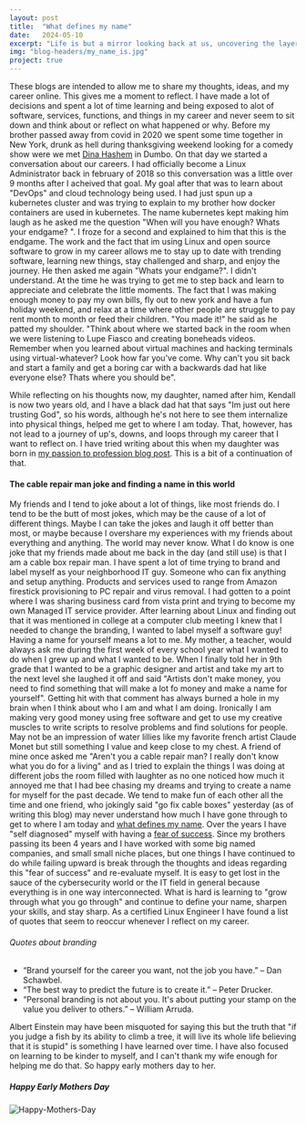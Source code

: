 ```yaml
---
layout: post
title:  "What defines my name"
date:   2024-05-10
excerpt: "Life is but a mirror looking back at us, uncovering the layers we've neglected to see"
img: "blog-headers/my_name_is.jpg" 
project: true  
---
```

 

These blogs are intended to allow me to share my thoughts, ideas, and my career online. This gives me a moment to reflect. I have made a lot of decisions and spent a lot of time learning and being exposed to alot of software, services, functions, and things in my career and never seem to sit down and think about or reflect on what happened or why. Before my brother passed away from covid in 2020 we spent some time together in New York, drunk as hell during thanksgiving weekend looking for a comedy show were we met [Dina Hashem](https://www.instagram.com/dinahashem_/?hl=en) in Dumbo. On that day we started a conversation about our careers. I had officially become a Linux Administrator back in february of 2018 so this conversation was a little over 9 months after I acheived that goal. My goal after that was to learn about "DevOps" and cloud technology being used. I had just spun up a kubernetes cluster and was trying to explain to my brother how docker containers are used in kubernetes. The name kubernetes kept making him laugh as he asked me the question "When will you have enough? Whats your endgame? ". I froze for a second and explained to him that this is the endgame. The work and the fact that im using Linux and open source software to grow in my career allows me to stay up to date with trending software, learning new things, stay challenged and sharp, and enjoy the journey. He then asked me again "Whats your endgame?". I didn't understand. At the time he was trying to get me to step back and learn to appreciate and celebrate the little moments. The fact that I was making enough money to pay my own bills, fly out to new york and have a fun holiday weekend, and relax at a time where other people are struggle to pay rent month to month or feed their children. "You made it!" he said as he patted my shoulder. "Think about where we started back in the room when we were listening to Lupe Fiasco and creating boneheads videos. Remember when you learned about virtual machines and hacking terminals using virtual-whatever? Look how far you've come. Why can't you sit back and start a family and get a boring car with a backwards dad hat like everyone else? Thats where you should be". 

While reflecting on his thoughts now, my daughter, named after him, Kendall is now two years old, and I have a black dad hat that says "Im just out here trusting God", so his words, although he's not here to see them internalize into physical things, helped me get to where I am today. That, however, has not lead to a journey of up's, downs, and loops through my career that I want to reflect on. I have tried writing about this when my daughter was born in [my passion to profession blog post](https://meralus.com/passion-to-profession-part-1/). This is a bit of a continuation of that. 

#### The cable repair man joke and finding a name in this world 
My friends and I tend to joke about a lot of things, like most friends do. I tend to be the butt of most jokes, which may be the cause of a lot of different things. Maybe I can take the jokes and laugh it off better than most, or maybe because I overshare my experiences with my friends about everything and anything. The world may never know. What I do know is one joke that my friends made about me back in the day (and still use) is that I am a cable box repair man. I have spent a lot of time trying to brand and label myself as your neighborhood IT guy. Someone who can fix anything and setup anything. Products and services used to range from Amazon firestick provisioning to PC repair and virus removal. I had gotten to a point where I was sharing business card from vista print and trying to become my own Managed IT service provider. After learning about Linux and finding out that it was mentioned in college at a computer club meeting I knew that I needed to change the branding, I wanted to label myself a software guy! Having a name for yourself means a lot to me. My mother, a teacher, would always ask me during the first week of every school year what I wanted to do when I grew up and what I wanted to be. When I finally told her in 9th grade that I wanted to be a graphic designer and artist and take my art to the next level she laughed it off and said "Artists don't make money, you need to find something that will make a lot fo money and make a name for yourself". Getting hit with that comment has always burned a hole in my brain when I think about who I am and what I am doing. Ironically I am making very good money using free software and get to use my creative muscles to write scripts to resolve problems and find solutions for people. May not be an impression of water lillies like my favorite french artist Claude Monet but still something I value and keep close to my chest. A friend of mine once asked me "Aren't you a cable repair man? I really don't know what you do for a living" and as I tried to explain the things I was doing at different jobs the room filled with laughter as no one noticed how much it annoyed me that I had bee chasing my dreams and trying to create a name for myself for the past decade. We tend to make fun of each other all the time and one friend, who jokingly said "go fix cable boxes" yesterday (as of writing this blog) may never understand how much I have gone through to get to where I am today and [what defines my name](https://www.youtube.com/watch?v=WPF1X58IOFA). Over the years I have "self diagnosed" myself with having a [fear of success](https://www.calmer-you.com/fear-of-success/#:~:text=What%20is%20fear%20of%20success,by%20the%20idea%20of%20succeeding.). Since my brothers passing its been 4 years and I have worked with some big named companies, and small small niche places, but one things I have continued to do while failing upward is break through the thoughts and ideas regarding this "fear of success" and re-evaluate myself. It is easy to get lost in the sauce of the cybersecurity world or the IT field in general because everything is in one way interconnected. What is hard is learning to "grow through what you go through" and continue to define your name, sharpen your skills, and stay sharp. As a certified Linux Engineer I have found a list of quotes that seem to reoccur whenever I reflect on my career. 

 

###### Quotes about branding 

* “Brand yourself for the career you want, not the job you have.” – Dan Schawbel. 
* “The best way to predict the future is to create it.” – Peter Drucker. 
* “Personal branding is not about you. It's about putting your stamp on the value you deliver to others.” – William Arruda.

Albert Einstein may have been misquoted for saying this but the truth that "if you judge a fish by its ability to climb a tree, it will live its whole life believing that it is stupid" is something I have learned over time. I have also focused on learning to be kinder to myself, and I can't thank my wife enough for helping me do that. So happy early mothers day to her.

##### Happy Early Mothers Day
![Happy-Mothers-Day](/assets/img/blog-headers/mothers-day-3.jpeg)



